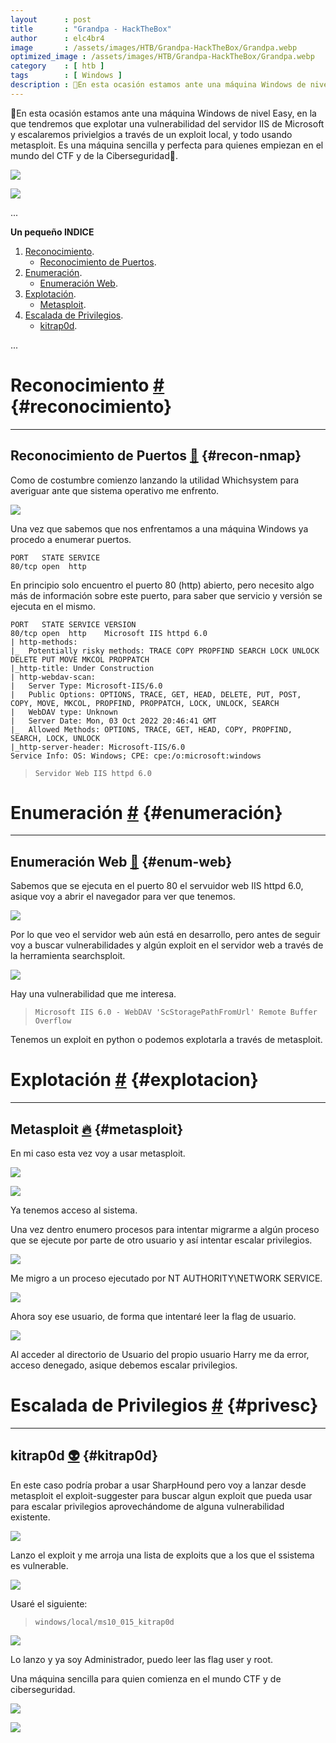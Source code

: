 ```yaml
---
layout      : post
title       : "Grandpa - HackTheBox"
author      : elc4br4
image       : /assets/images/HTB/Grandpa-HackTheBox/Grandpa.webp
optimized_image : /assets/images/HTB/Grandpa-HackTheBox/Grandpa.webp
category    : [ htb ]
tags        : [ Windows ]
description : 🤖​En esta ocasión estamos ante una máquina Windows de nivel Easy, en la que tendremos que explotar una vulnerabilidad del servidor IIS de Microsoft y escalaremos privielgios a través de un exploit local, y todo usando metasploit. Es una máquina sencilla y perfecta para quienes empiezan en el mundo del CTF y de la Ciberseguridad🤖​.
---
```


🤖​En esta ocasión estamos ante una máquina Windows de nivel Easy, en la que tendremos que explotar una vulnerabilidad del servidor IIS de Microsoft y escalaremos privielgios a través de un exploit local, y todo usando metasploit. Es una máquina sencilla y perfecta para quienes empiezan en el mundo del CTF y de la Ciberseguridad🤖​.

![](/assets/images/HTB/Grandpa-HackTheBox/Grandpa2.webp)

![](/assets/images/HTB/Grandpa-HackTheBox/Grandpa-rating.webp)

...


**Un pequeño INDICE**

1. [Reconocimiento](#reconocimiento).
    * [Reconocimiento de Puertos](#recon-nmap).
2. [Enumeración](#enumeración).
    * [Enumeración Web](#enum-web).
3. [Explotación](#explotacion).   
    * [Metasploit](#metasploit).
 5. [Escalada de Privilegios](#privesc). 
    * [kitrap0d](#kitrap0d).   


...

# Reconocimiento [#](reconocimiento) {#reconocimiento}

----

## Reconocimiento de Puertos [📌](#recon-nmap) {#recon-nmap}

Como de costumbre comienzo lanzando la utilidad Whichsystem para averiguar ante que sistema operativo me enfrento.

![](/assets/images/HTB/Grandpa-HackTheBox/whichsystem.webp)


Una vez que sabemos que nos enfrentamos a una máquina Windows ya procedo a enumerar puertos.

```nmap
PORT   STATE SERVICE
80/tcp open  http
```

En principio solo encuentro el puerto 80 (http) abierto, pero necesito algo más de información sobre este puerto, para saber que servicio y versión se ejecuta en el mismo.

```nmap
PORT   STATE SERVICE VERSION
80/tcp open  http    Microsoft IIS httpd 6.0
| http-methods: 
|_  Potentially risky methods: TRACE COPY PROPFIND SEARCH LOCK UNLOCK DELETE PUT MOVE MKCOL PROPPATCH
|_http-title: Under Construction
| http-webdav-scan: 
|   Server Type: Microsoft-IIS/6.0
|   Public Options: OPTIONS, TRACE, GET, HEAD, DELETE, PUT, POST, COPY, MOVE, MKCOL, PROPFIND, PROPPATCH, LOCK, UNLOCK, SEARCH
|   WebDAV type: Unknown
|   Server Date: Mon, 03 Oct 2022 20:46:41 GMT
|_  Allowed Methods: OPTIONS, TRACE, GET, HEAD, COPY, PROPFIND, SEARCH, LOCK, UNLOCK
|_http-server-header: Microsoft-IIS/6.0
Service Info: OS: Windows; CPE: cpe:/o:microsoft:windows
```

>`Servidor Web IIS httpd 6.0`

# Enumeración [#](enumeración) {#enumeración}

----

## Enumeración Web [📌](#enum-web) {#enum-web}

Sabemos que se ejecuta en el puerto 80 el servuidor web IIS httpd 6.0, asique voy a abrir el navegador para ver que tenemos.

![](/assets/images/HTB/Grandpa-HackTheBox/web.webp)

Por lo que veo el servidor web aún está en desarrollo, pero antes de seguir voy a buscar vulnerabilidades y algún exploit en el servidor web a través de la herramienta searchsploit.

![](/assets/images/HTB/Grandpa-HackTheBox/searchsploit.webp)

Hay una vulnerabilidad que me interesa.

> `Microsoft IIS 6.0 - WebDAV 'ScStoragePathFromUrl' Remote Buffer Overflow`

Tenemos un exploit en python o podemos explotarla a través de metasploit.

# Explotación [#](explotacion) {#explotacion}

----

## Metasploit [🔥](#metasploit) {#metasploit}

En mi caso esta vez voy a usar metasploit.

![](/assets/images/HTB/Grandpa-HackTheBox/msf1.webp)


![](/assets/images/HTB/Grandpa-HackTheBox/msf2.webp)

Ya tenemos acceso al sistema.

Una vez dentro enumero procesos para intentar migrarme a algún proceso que se ejecute por parte de otro usuario y así intentar escalar privilegios.

![](/assets/images/HTB/Grandpa-HackTheBox/msf3.webp)

Me migro a un proceso ejecutado por NT AUTHORITY\NETWORK SERVICE.

![](/assets/images/HTB/Grandpa-HackTheBox/msf4.webp)

Ahora soy ese usuario, de forma que intentaré leer la flag de usuario.

![](/assets/images/HTB/Grandpa-HackTheBox/msf5.webp)

Al acceder al directorio de Usuario del propio usuario Harry me da error, acceso denegado, asique debemos escalar privilegios.

# Escalada de Privilegios [#](privesc) {#privesc}

----

## kitrap0d [👽](kitrap0d) {#kitrap0d}

En este caso podría probar a usar SharpHound pero voy a lanzar desde metasploit el exploit-suggester para buscar algun exploit que pueda usar para escalar privilegios aprovechándome de alguna vulnerabilidad existente.

![](/assets/images/HTB/Grandpa-HackTheBox/msf5.9.webp)

Lanzo el exploit y me arroja una lista de exploits que a los que el ssistema es vulnerable.

![](/assets/images/HTB/Grandpa-HackTheBox/msf6.webp)

Usaré el siguiente:

> `windows/local/ms10_015_kitrap0d`

![](/assets/images/HTB/Grandpa-HackTheBox/msf7.webp)

Lo lanzo y ya soy Administrador, puedo leer las flag user y root.

Una máquina sencilla para quien comienza en el mundo CTF y de ciberseguridad.

![](/assets/images/HTB/Grandpa-HackTheBox/share.webp)

![](/assets/images/HTB/Grandpa-HackTheBox/fin.gif)

